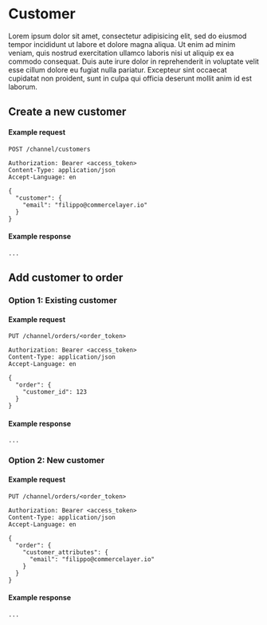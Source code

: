 # Customer

Lorem ipsum dolor sit amet, consectetur adipisicing elit, sed do eiusmod
tempor incididunt ut labore et dolore magna aliqua. Ut enim ad minim veniam,
quis nostrud exercitation ullamco laboris nisi ut aliquip ex ea commodo
consequat. Duis aute irure dolor in reprehenderit in voluptate velit esse
cillum dolore eu fugiat nulla pariatur. Excepteur sint occaecat cupidatat non
proident, sunt in culpa qui officia deserunt mollit anim id est laborum.

## Create a new customer

#### Example request

```http
POST /channel/customers

Authorization: Bearer <access_token>
Content-Type: application/json
Accept-Language: en

{
  "customer": {
    "email": "filippo@commercelayer.io"
  } 
}
```

#### Example response
```http
...
```

## Add customer to order

### Option 1: Existing customer

#### Example request

```http
PUT /channel/orders/<order_token>

Authorization: Bearer <access_token>
Content-Type: application/json
Accept-Language: en

{
  "order": {
    "customer_id": 123
  } 
}
```

#### Example response
```http
...
```

### Option 2: New customer

#### Example request

```http
PUT /channel/orders/<order_token>

Authorization: Bearer <access_token>
Content-Type: application/json
Accept-Language: en

{
  "order": {
    "customer_attributes": {
      "email": "filippo@commercelayer.io"
    }
  } 
}
```

#### Example response
```http
...
```